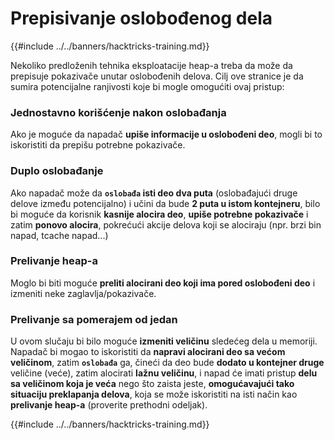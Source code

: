 # Prepisivanje oslobođenog dela

{{#include ../../banners/hacktricks-training.md}}

Nekoliko predloženih tehnika eksploatacije heap-a treba da može da prepisuje pokazivače unutar oslobođenih delova. Cilj ove stranice je da sumira potencijalne ranjivosti koje bi mogle omogućiti ovaj pristup:

### Jednostavno korišćenje nakon oslobađanja

Ako je moguće da napadač **upiše informacije u oslobođeni deo**, mogli bi to iskoristiti da prepišu potrebne pokazivače.

### Duplo oslobađanje

Ako napadač može da **`oslobađa` isti deo dva puta** (oslobađajući druge delove između potencijalno) i učini da bude **2 puta u istom kontejneru**, bilo bi moguće da korisnik **kasnije alocira deo**, **upiše potrebne pokazivače** i zatim **ponovo alocira**, pokrećući akcije delova koji se alociraju (npr. brzi bin napad, tcache napad...)

### Prelivanje heap-a

Moglo bi biti moguće **preliti alocirani deo koji ima pored oslobođeni deo** i izmeniti neke zaglavlja/pokazivače.

### Prelivanje sa pomerajem od jedan

U ovom slučaju bi bilo moguće **izmeniti veličinu** sledećeg dela u memoriji. Napadač bi mogao to iskoristiti da **napravi alocirani deo sa većom veličinom**, zatim **`oslobađa`** ga, čineći da deo bude **dodato u kontejner druge** veličine (veće), zatim alocirati **lažnu veličinu**, i napad će imati pristup **delu sa veličinom koja je veća** nego što zaista jeste, **omogućavajući tako situaciju preklapanja delova**, koja se može iskoristiti na isti način kao **prelivanje heap-a** (proverite prethodni odeljak).

{{#include ../../banners/hacktricks-training.md}}
